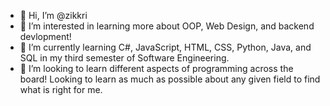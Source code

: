 - 👋 Hi, I’m @zikkri
- 👀 I’m interested in learning more about OOP, Web Design, and backend devlopment!
- 🌱 I’m currently learning C#, JavaScript, HTML, CSS, Python, Java, and SQL in my third semester of Software Engineering.
- 💞️ I’m looking to learn different aspects of programming across the board! Looking to learn as much as possible about any given field to find what is right for me.


<!---
zikkri/zikkri is a ✨ special ✨ repository because its `README.md` (this file) appears on your GitHub profile.
You can click the Preview link to take a look at your changes.
--->
